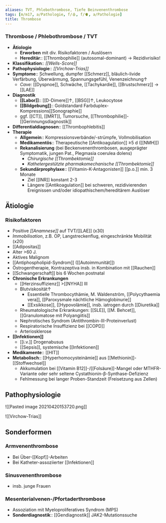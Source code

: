 ```yaml
---
aliases: TVT, Phlebothrombose, Tiefe Beinvenenthrombose
tags: [m/m17, a/Pathologie, f/🩸, f/🫀, a/Pathologie]
title: Thrombose
---
```

### Thrombose / Phlebothrombose / TVT 
- **Ätiologie**
	- **Erworben** mit div. Risikofaktoren / Auslösern
	- **Hereditär**:: [[Thrombophilie]] (autosomal-dominant) → Rezidivrisiko!
- **Klassifikation**:: *[[Wells-Score]]*
- **Pathophysiologie**:: *[[Virchow-Trias]]*
- **Symptome**:: Schwellung, dumpfer [[Schmerz]], bläulich-livide Verfärbung, Überwärmung, Spannungsgefühl, Venenzeichnung↑ 
	- *Cave:* [[Dyspnoe]], Schwäche, [[Tachykardie]], [[Brustschmerz]] → [[LAE]]
- **Diagnostik**
	- **[[Labor]]**:: [[D-Dimere]]↑, [[BSG]]↑, Leukocytose
	- **[[Bildgebung]]**:: Goldstandard Farbduplex-Kompressions[[Sonographie]]
	- ggf. [[CT]], [[MRT]], Tumorsuche, [[Thrombophilie]]-[[Gerinnungsdiagnostik]]
- **Differentialdiagnosen**:: [[Thrombophlebitis]]
- **Therapie**
	- **Allgemein**:: Kompressionsverbände/-strümpfe, Vollmobilisation
	- **Medikamentös**:: Therapeutische [[Antikoagulation]] ≥5 d ([[NMH]])
	- **Rekanalisierung** (bei Beckenvenenthrombosen, ausgeprägter Symptomatik, jungen Pat., Plegmasia coerulea dolens)
		- *Chirurgische [[Thrombektomie]]*
		- *Kathetergestützte pharmakomechanische [[Thrombektomie]]*
	- **Sekundärprophylaxe**:: [[Vitamin-K-Antagonisten]] [[p.o.]] min. 3 Monate
		- Ziel [[INR]] konstant 2-3
		- Längere [[Antikoagulation]] bei schweren, rezidivierenden Ereignissen und/oder idiopathischem/hereditärem Auslöser

## Ätiologie
### Risikofaktoren
- Positive *[[Anamnese]]* auf TVT/[[LAE]] (x30)
- *Immobilisation*, z.B. OP, Langstreckenflug, eingeschränkte Mobilität (x20)
- [[Adipositas]]
- Alter >60 J.
- Aktives Malignom
- [[Antiphospholipid-Syndrom]] ([[Autoimmunität]])
- Östrogentherapie, Kontrazeptiva insb. in Kombination mit [[Rauchen]]
- [[Schwangerschaft]] bis 6 Wochen postnatal
- **Chronische Erkrankungen**
	- [[Herzinsuffizienz]] >[[NYHA]] III
	- Blutviskosität↑ 
		- Essentielle Thrombocythämie, M. Waldenström, [[Polycythaemia vera]], [[Paroxysmale nächtliche Hämoglobinurie]]
		- [[Exsikkose]], [[Hypovolämie]], insb. iatrogen durch [[Diuretika]]
	- Rheumatologische Erkrankungen: [[SLE]], [[M. Behcet]], [[Granulomatose mit Polyangiitis]]
	- Nephrotisches Syndrom (Antithrombin-III-Proteinverlust)
	- Respiratorische Insuffizienz bei [[COPD]]
	- Arteriosklerose
- **[[Infektionen]]**
	- [[i.v.]] Drogenabusus
	- [[Sepsis]], systemische [[Infektionen]]
- **Medikamente**:: [[HIT]]
- **Metabolisch**:: [[Hyperhomocysteinämie]] aus [[Methionin]]-[[Stoffwechsel]]
	- Akkumulation bei [[Vitamin B12]]-/[[Folsäure]]-Mangel oder MTHFR-Variante oder sehr seltene Cystathionin-β-Synthase-Defizienz
	- Fehlmessung bei langer Proben-Standzeit (Freisetzung aus Zellen)

## Pathophysiologie
![[Pasted image 20210420153720.png]]

![[Virchow-Trias]]

## Sonderformen
### Armvenenthrombose
- Bei Über-[[Kopf]]-Arbeiten
- Bei Katheter-assoziierter [[Infektionen]]

### Sinusvenenthrombose
- insb. junge Frauen

### Mesenterialvenen-/Pfortaderthrombose
- Assoziation mit Myeloproliferatives Syndrom (MPS)
- **Sonderdiagnostik**:: [[Gendiagnostik]] JAK2-Mutationssuche